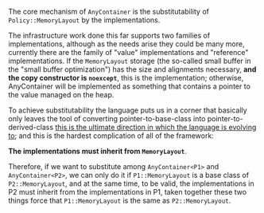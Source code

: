 The core mechanism of `AnyContainer` is the substitutability of `Policy::MemoryLayout` by the implementations.

The infrastructure work done this far supports two families of implementations, although as the needs arise they could be many more, currently there are the family of "value" implementations and "reference" implementations.  If the `MemoryLayout` storage (the so-called small buffer in the "small buffer optimization") has the size and alignments necessary, **and the copy constructor is `noexcept`**, this is the implementation; otherwise, AnyContainer will be implemented as something that contains a pointer to the value managed on the heap.

To achieve substitutability the language puts us in a corner that basically only leaves the tool of converting pointer-to-base-class into pointer-to-derived-class [this is the ultimate direction in which the language is evolving to](http://www.open-std.org/jtc1/sc22/wg21/docs/cwg_active.html#2051); and this is the hardest complication of all of the framework:

**The implementations must inherit from `MemoryLayout`**.

Therefore, if we want to substitute among `AnyContainer<P1>` and `AnyContainer<P2>`, we can only do it if `P1::MemoryLayout` is a base class of `P2::MemoryLayout`, and at the same time, to be valid, the implementations in P2 must inherit from the implementations in P1, taken together these two things force that `P1::MemoryLayout` is the same as `P2::MemoryLayout`.


